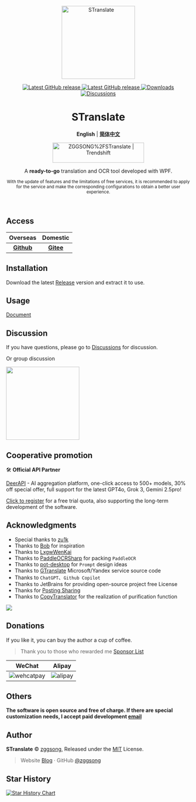 <div align="center">

<p>
<a href="https://github.com/zggsong/STranslate" target="_blank">
<img align="center" alt="STranslate" width="200" src="./attachments/imgs/favicon.svg" />
</a>
</p>
<p>
<a href="https://github.com/ZGGSONG/STranslate/blob/main/LICENSE" target="_self">
 <img alt="Latest GitHub release" src="https://img.shields.io/github/license/ZGGSONG/STranslate" />
</a>
<a href="https://github.com/ZGGSONG/STranslate/releases/latest" target="_blank">
 <img alt="Latest GitHub release" src="https://img.shields.io/github/release/ZGGSONG/STranslate.svg" />
</a>
<a href="https://github.com/ZGGSONG/STranslate/releases" target="_self">
 <img alt="Downloads" src="https://img.shields.io/github/downloads/ZGGSONG/STranslate/total" />
</a>
<a href="https://github.com/ZGGSONG/STranslate/discussions" target="_self">
 <img alt="Discussions" src="https://img.shields.io/github/discussions/ZGGSONG/STranslate" />
</a>
</p>

<h1 align="center">STranslate</h1>

**English** | [**简体中文**](./README_ZH.md)

<a href="https://trendshift.io/repositories/6979" target="_blank"><img src="https://trendshift.io/api/badge/repositories/6979" alt="ZGGSONG%2FSTranslate | Trendshift" style="width: 250px; height: 55px;" width="250" height="55"/></a>

<p align="center">A <strong>ready-to-go</strong> translation and OCR tool developed with WPF.</p>

<small>With the update of features and the limitations of free services, it is recommended to apply for the service and make the corresponding configurations to obtain a better user experience.</small>

</div>

<br/>

## Access

| Overseas | Domestic |
| :--: | :--: |
| **[Github](https://github.com/ZGGSONG/STranslate)** | **[Gitee](https://gitee.com/zggsong/STranslate)** |

## Installation

Download the latest [Release](https://github.com/ZGGSONG/STranslate/releases) version and extract it to use.

## Usage

[Document](https://stranslate.zggsong.com)

## Discussion

If you have questions, please go to [Discussions](https://github.com/ZGGSONG/STranslate/discussions) for discussion.

Or group discussion

<img src="./attachments/imgs/qq.jpeg" height=200 />

## Cooperative promotion

🛠️ **Official API Partner**  

[DeerAPI](https://api.deerapi.com/register?aff=j5dj) - AI aggregation platform, one-click access to 500+ models, 30% off special offer, full support for the latest GPT4o, Grok 3, Gemini 2.5pro!

[Click to register](https://api.deerapi.com/register?aff=j5dj) for a free trial quota, also supporting the long-term development of the software.

## Acknowledgments

- Special thanks to [zu1k](https://github.com/zu1k)
- Thanks to [Bob](https://bobtranslate.com/guide/) for inspiration
- Thanks to [LxgwWenKai](https://github.com/lxgw/LxgwWenKai)
- Thanks to [PaddleOCRSharp](https://gitee.com/raoyutian/paddle-ocrsharp) for packing `PaddleOCR`
- Thanks to [pot-desktop](https://pot-app.com/) for `Prompt` design ideas
- Thanks to [GTranslate](https://github.com/d4n3436/GTranslate ) Microsoft/Yandex service source code
- Thanks to `ChatGPT`、`Github Copilot`
- Thanks to JetBrains for providing open-source project free License
- Thanks for [Posting Sharing](Sponsor.md#分享支持)
- Thanks to [CopyTranslator](https://github.com/CopyTranslator/CopyTranslator) for the realization of purification function

<a href="https://jb.gg/OpenSourceSupport"><img src="./attachments/imgs/jb_beam.svg" /></a>

## Donations

If you like it, you can buy the author a cup of coffee.

> Thank you to those who rewarded me [Sponsor List](Sponsor.md)

| WeChat | Alipay |
| :--: | :--: |
|![wehcatpay](./attachments/imgs/wechatpay.jpg) | ![alipay](./attachments/imgs/alipay.jpg) |

## Others

**The software is open source and free of charge. If there are special customization needs, I accept paid development [email](zggsong@foxmail.com)**

## Author

**STranslate** © [zggsong](https://github.com/zggsong), Released under the [MIT](https://github.com/ZGGSONG/STranslate/blob/main/LICENSE) License.<br>

> Website [Blog](https://www.zggsong.com) · GitHub [@zggsong](https://github.com/zggsong)

## Star History

[![Star History Chart](https://api.star-history.com/svg?repos=ZGGSONG/STranslate&type=Date)](https://star-history.com/#ZGGSONG/STranslate&Date)
